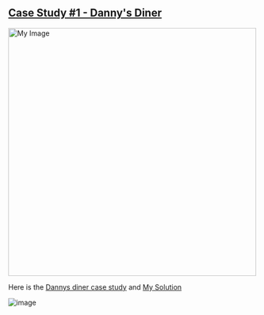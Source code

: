 **<h2>[Case Study #1 - Danny's Diner](https://8weeksqlchallenge.com/case-study-1/)</h2>**

<img src="https://user-images.githubusercontent.com/90350534/221382155-d2e0d5d8-f6df-45e3-8317-dac2c14524da.png" alt="My Image" width="500">

Here is the [Dannys diner case study](https://8weeksqlchallenge.com/case-study-1/) and [My Solution](https://github.com/Tutuabbey/8-Week-SQL-Challenge/blob/main/Dannys_Diner_Week_1/danny_diner_solution.md)


![image](https://user-images.githubusercontent.com/90350534/221382452-4dae61bb-5fbc-4f7a-96f3-17e938382cc4.png)
